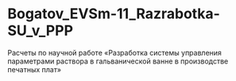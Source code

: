 # Bogatov_EVSm-11_Razrabotka-SU_v_PPP
Расчеты по научной работе «Разработка системы управления параметрами раствора в  гальванической ванне в производстве печатных плат»
